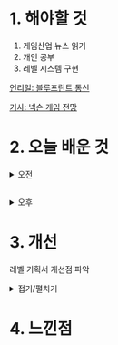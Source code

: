 
# 1. 해야할 것

1. 게임산업 뉴스 읽기 
2. 개인 공부  
3. 레벨 시스템 구현

[언리얼: 블루프린트 통신](https://dev.epicgames.com/community/learning/courses/D2r/unreal-engine-791723/rP2x/unreal-engine-cf16c3)

[기사: 넥슨 게임 전망](https://www.gameinsight.co.kr/news/articleView.html?idxno=32223)



# 2. 오늘 배운 것

<details>
<summary>오전</summary>

## 오늘의 뉴스


■ 유럽 최대 게임쇼 '게임스컴 2024' 티켓 예매 시작
게임스컴은 세계 최대 규모의 오프라인 게임 전시회로, 온라인, 모바일, 콘솔, VR 등 현존하는 모든 플랫폼의 최신 게임을 8월 21일부터 25일 독일 쾰른에서 만나볼 수 있습니다. 현장 방문은 8월 21일부터 이뤄진다. B2B 방문객 및 언론인은 바로 입장 가능하며, 일반 관객은 22일부터 입장할 수 있습니다. 단, 와일드카드를 구매한 일반 방문객은 21일부터 입장이 가능합니다. 게임스컴 2024 입장권 구매는 공식 홈페이지 티켓샵에서 가능합니다. 

■ 넥슨 '히트2', 17일 일본 서비스 돌입
넥슨게임즈가 개발한 모바일, PC MMORPG '히트2'가 일본 정식 서비스를 17일 시작했습니다. '히트2'는 지난해 5월 대만 지역에서 서비스를 시작한 바 있으며, 이번 일본 권역에서는 다운로드 시작 이후 6시간 만에 애플 앱스토어 인기 게임 1위를 기록했습니다.

■ 총 상금 1,400만 원, '쿠키런: 오븐브레이크 쿠림픽' 개최 
쿠키런: 오븐브레이크의 오프라인 e스포츠 대회인 '2024 쿠키런: 오븐브레이크 쿠림픽'이 4월 18일부터 10월 26일까지 약 6개월 간 진행됩니다. 이번 행사는 지난 2021년 COVID-19로 인해 취소된 그랑프리 파이널 이후 3년 만에 개최되는 쿠키런 e스포츠 대회로, 총 상금 1,400만 원 규모로 치러집니다.

■ 나 혼자만 레벨업: ARISE, 5월 8일 출시 
넷마블네오의 신작 '나 혼자만 레벨업: ARISE'가 출시일을 5월 8일로 확정했습니다. 넷마블은 사전등록을 참여한 유저들에게 '전설 등급 방어구 세트'와 '성진우의 시크한 블랙 슈트 코스튬', '속성별 마력 수정 각 2개', 10만 골드' 등 20만 원 상당의 실제 판매 패키지를 보상으로 제공합니다.

■ 스마게 퓨처랩, SGM '인디'부문 16기 모집 
스마일게이트 퓨처랩이 스마일게이트 멤버십 인디 부문 16기 모집을 오는 5월 16일부터 시작합니다. 선발된 팀은 오리엔테이션부터 오픈베타데이 피어러닝 프로젝트를 거쳐 '버닝비버'까지 진행하며 최종적으로는 12월 13일 에 수료식을 치르며 모든 일정을 마무리하게 됩니다.

■ 작혼, 한국마작연맹과 '리치 마작 가이드북' 무료 배포 
국내에 마작 게임 '작혼: 리치 마작(이하 작혼)'을 서비스 중인 요스타가 KML 한국마작연맹과 힘을 합쳐 리치 마작 표준서 '한 권으로 익히는 리치 마작'을 정식 발행했습니다. '한 권으로 익히는 리치 마작'은 리치 마작이 익숙하지 않을 수 있는 국내 게이머들에게 리치 마작의 용어 및 규칙을 안내하고, 진입 장벽을 낮춰 누구나 쉽게 접근할 수 있도록 하기 위해 고안된 발행물입니다.

■ 블루아카, 다음 콜라보는 'GS25' 
맘스터치, 이디야, 갤럭시S24를 잇는 블루 아카이브의 다음 콜라보는 'GS25' 편의점으로 결정됐습니다. 이번 콜라보의 모델은 블루 아카이브 게임 속에 등장하는 편의점 '엔젤24'의 아르바이트생 소라, 그리고 폐기 도시락  처리반으로 활약 중인 'RABBIT 소대'의 멤버들입니다.

■ 카카오게임즈, SM 아이돌 게임 만든다
카카오게임즈(대표 한상우)와 글로벌 대표 엔터테인먼트사 SM엔터테인먼트(공동대표 장철혁, 탁영준)는 16일, 최초로 IP(Intellectual Property, 지식재산권) 라이선스 계약을 체결하고 소속 아이돌 그룹들을 활용한 모바일 게임 개발 계획을 공개했습니다. 카카오게임즈와 SM엔터테인먼트는 이번 협업으로 SM엔터테인먼트의 다양한 아이돌 아티스트가 등장하는 최초의 디지털 컬렉션 모바일 게임 'SM GAME STATION(가제)'을 공개했습니다.        

■ '게임스컴에서도 스위치2 공식 확인 없다' 닌텐도 불참 
하지만 올해는 닌텐도를 만날 수 없습니다. 닌텐도의 불참 소식은 게임스컴을 주최하는 쾰른메세의 참가 기업의 사전 티켓 판매가 끝난 후 확인됐습니다.

■ 크래프톤, 인도 'YPO 뭄바이 대표단'과 AI 논의
크래프톤(대표 김창한)은 인도 리더십 커뮤니티 'YPO 뭄바이 대표단(YPO Mumbai Connect)'이 크래프톤 서울 본사를 방문해 환담을 진행했다고 16일 밝혔습니다. 크래프톤 김창한 대표는 "인도 내 영향력 있는 주요 산업 리더들과 게임 산업 및 AI 기술의 미래에 대해 논의할 수 있어 의미 있는 자리였다"며, "게임 산업은 기술 발전 및 문화 교류에 크게 기여할 수 있는 분야이며, 앞으로도 글로벌 시장에서 빠른 성장성을 보일 것"이라고 강조했습니다.
</details>

##

<details>
<summary>오후</summary>


</details>




# 3. 개선

레벨 기획서 개선점 파악
<details>
<summary>접기/펼치기</summary>

![image](https://github.com/JM94Ent/TIL-WIL/assets/143363550/13349cc7-cfb1-4054-831e-56e72e4a08c1)

1. 게임 엔딩에 이르는 방법?
2. 레벨의 목적
3. 상호작용과 게임플레이
4. 단서 유무에 따른 엔딩
</details>



# 4. 느낀점


